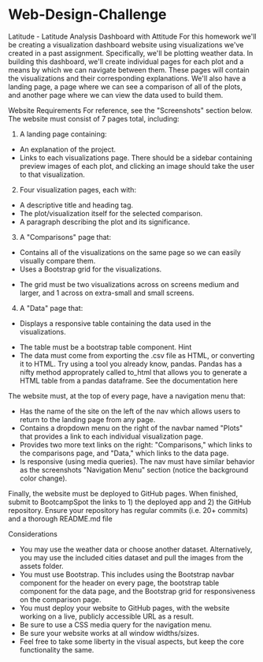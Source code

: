 # Web-Design-Challenge
Latitude - Latitude Analysis Dashboard with Attitude
For this homework we'll be creating a visualization dashboard website using visualizations we've created in a past assignment. Specifically, we'll be plotting weather data.
In building this dashboard, we'll create individual pages for each plot and a means by which we can navigate between them. These pages will contain the visualizations and their corresponding explanations. We'll also have a landing page, a page where we can see a comparison of all of the plots, and another page where we can view the data used to build them.

Website Requirements
For reference, see the "Screenshots" section below.
The website must consist of 7 pages total, including:

1. A landing page containing:
* An explanation of the project.
* Links to each visualizations page. There should be a sidebar containing preview images of each plot, and clicking an image should take the user to that visualization.

2. Four visualization pages, each with:
* A descriptive title and heading tag.
* The plot/visualization itself for the selected comparison.
* A paragraph describing the plot and its significance.

3. A "Comparisons" page that:
* Contains all of the visualizations on the same page so we can easily visually compare them.
* Uses a Bootstrap grid for the visualizations.
- The grid must be two visualizations across on screens medium and larger, and 1 across on extra-small and small screens.

4. A "Data" page that:
* Displays a responsive table containing the data used in the visualizations.
- The table must be a bootstrap table component. Hint
- The data must come from exporting the .csv file as HTML, or converting it to HTML. Try using a tool you already know, pandas. Pandas has a nifty method approprately called to_html that allows you to generate a HTML table from a pandas dataframe. See the documentation here


The website must, at the top of every page, have a navigation menu that:
- Has the name of the site on the left of the nav which allows users to return to the landing page from any page.
- Contains a dropdown menu on the right of the navbar named "Plots" that provides a link to each individual visualization page.
- Provides two more text links on the right: "Comparisons," which links to the comparisons page, and "Data," which links to the data page.
- Is responsive (using media queries). The nav must have similar behavior as the screenshots "Navigation Menu" section (notice the background color change).

Finally, the website must be deployed to GitHub pages.
When finished, submit to BootcampSpot the links to 1) the deployed app and 2) the GitHub repository.
Ensure your repository has regular commits (i.e. 20+ commits) and a thorough README.md file


Considerations
- You may use the weather data or choose another dataset. Alternatively, you may use the included cities dataset and pull the images from the assets folder.
- You must use Bootstrap. This includes using the Bootstrap navbar component for the header on every page, the bootstrap table component for the data page, and the Bootstrap grid for responsiveness on the comparison page.
- You must deploy your website to GitHub pages, with the website working on a live, publicly accessible URL as a result.
- Be sure to use a CSS media query for the navigation menu.
- Be sure your website works at all window widths/sizes.
- Feel free to take some liberty in the visual aspects, but keep the core functionality the same.

